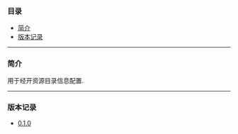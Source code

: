 ### 目录

* [简介](#abstract)
* [版本记录](#version)

---

### <a name="abstract">简介</a>

用于经开资源目录信息配置.

---

### <a name="version">版本记录</a>

* [0.1.0](./Docs/Version/0.1.0.md "0.1.0")